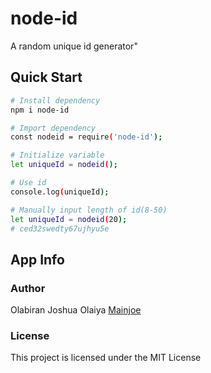 # node-id

A random unique id generator"

## Quick Start

```bash
# Install dependency
npm i node-id

# Import dependency
const nodeid = require('node-id');

# Initialize variable
let uniqueId = nodeid();

# Use id
console.log(uniqueId);

# Manually input length of id(8-50)
let uniqueId = nodeid(20);
# ced32swedty67ujhyu5e
```

## App Info

### Author

Olabiran Joshua Olaiya
[Mainjoe](https://olabiranjoshua.netlify.app/)

### License

This project is licensed under the MIT License
